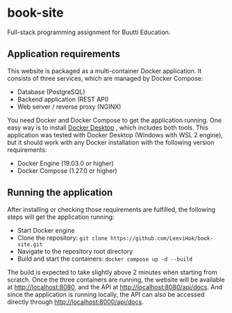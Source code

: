 # book-site
Full-stack programming assignment for Buutti Education.

## Application requirements

This website is packaged as a multi-container Docker application. It consists
of three services, which are managed by Docker Compose:

- Database (PostgreSQL)
- Backend application (REST API)
- Web server / reverse proxy (NGINX)

You need Docker and Docker Compose to get the application running. One easy way
is to install [Docker Desktop](https://www.docker.com/products/docker-desktop/)
, which includes both tools. This application was tested with Docker Desktop
(Windows with WSL 2 engine), but it should work with any Docker installation
with the following version requirements:

- Docker Engine (19.03.0 or higher)
- Docker Compose (1.27.0 or higher)

## Running the application

After installing or checking those requirements are fulfilled, the following
steps will get the application running:

- Start Docker engine
- Clone the repository: `git clone https://github.com/LeeviHok/book-site.git`
- Navigate to the repository root directory
- Build and start the containers: `docker compose up -d --build`

The build is expected to take slightly above 2 minutes when starting from
scratch. Once the three containers are running, the website will be available
at <http://localhost:8080>, and the API at <http://localhost:8080/api/docs>.
And since the application is running locally, the API can also be accessed
directly through <http://localhost:8000/api/docs>.
